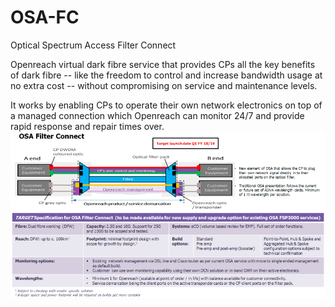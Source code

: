 # OSA-FC


Optical Spectrum Access Filter Connect

Openreach virtual dark fibre service that provides CPs all the key
benefits of dark fibre -- like the freedom to control and increase
bandwidth usage at no extra cost -- without compromising on service and
maintenance levels.

It works by enabling CPs to operate their own network electronics on top
of a managed connection which Openreach can monitor 24/7 and provide
rapid response and repair times over.\
![](./images/15008728.png?width=485)


